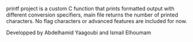 printf project is a custom C function that prints formatted output with different conversion specifiers, main file returns the number of printed characters. No flag characters or advanced features are included for now.

Developped by Abdelhamid Yaagoubi and Ismail Elhoumam
